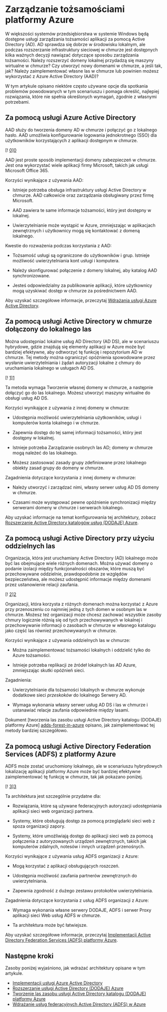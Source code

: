 <properties
   pageTitle="Zarządzanie tożsamościami platformy Azure | Microsoft Azure"
   description="W tym miejscu wyjaśniono i porównanie różnych metod zarządzania tożsamości w systemach hybrydowe, obejmujące obramowanie na lokalnej chmury z Azure."
   services=""
   documentationCenter="na"
   authors="telmosampaio"
   manager="christb"
   editor=""
   tags=""/>
<tags
   ms.service="guidance"
   ms.devlang="na"
   ms.topic="article"
   ms.tgt_pltfrm="na"
   ms.workload="na"
   ms.date="10/26/2016"
   ms.author="telmosampaio"/>
   
# <a name="managing-identity-in-azure"></a>Zarządzanie tożsamościami platformy Azure

W większości systemów przedsiębiorstwa w systemie Windows będą dostępne usługi zarządzania tożsamości aplikacji za pomocą Active Directory (AD). AD sprawdza się dobrze w środowisku lokalnym, ale podczas rozszerzanie infrastruktury sieciowej w chmurze jest dostępnych kilka ważnych decyzji nawiązać dotyczące sposobu zarządzania tożsamości. Należy rozszerzyć domeny lokalnej przydadzą się maszyny wirtualne w chmurze? Czy utworzyć nowy domenami w chmurze, a jeśli tak, jak? Należy zaimplementować własne las w chmurze lub powinien możesz wykorzystać z Azure Active Directory (AAD)?

W tym artykule opisano niektóre często używane opcje dla spotkania problemów powodowanych w tym scenariuszu i pomaga określić, najlepiej rozwiązania, które nie spełnia określonych wymagań, zgodnie z własnymi potrzebami.

## <a name="using-azure-active-directory"></a>Za pomocą usługi Azure Active Directory

AAD służy do tworzenia domeny AD w chmurze i połączyć go z lokalnego hasło. AAD umożliwia konfigurowanie logowania jednokrotnego (SSO) dla użytkowników korzystających z aplikacji dostępnym w chmurze.

[! [0]][0]

AAD jest proste sposób implementacji domeny zabezpieczeń w chmurze. Jest ona wykorzystać wiele aplikacji firmy Microsoft, takich jak usługi Microsoft Office 365. 

Korzyści wynikające z używania AAD:

- Istnieje potrzeba obsługa infrastruktury usługi Active Directory w chmurze. AAD całkowicie oraz zarządzania obsługiwany przez firmę Microsoft.

- AAD zawiera te same informacje tożsamości, który jest dostępny w lokalnej.

- Uwierzytelnianie może wystąpić w Azure, zmniejszając w aplikacjach zewnętrznych i użytkownicy mogą się kontaktować z domeną lokalnego.

Kwestie do rozważenia podczas korzystania z AAD:

- Tożsamość usługi są ograniczone do użytkowników i grup. Istnieje możliwość uwierzytelniania kont usługi i komputera.

- Należy skonfigurować połączenie z domeny lokalnej, aby katalog AAD synchronizowane. 

- Jesteś odpowiedzialny za publikowanie aplikacji, które użytkownicy mogą uzyskiwać dostęp w chmurze za pośrednictwem AAD.

Aby uzyskać szczegółowe informacje, przeczytaj [Wdrażania usługi Azure Active Directory][implementing-aad].

## <a name="using-active-directory-in-the-cloud-joined-to-an-on-premises-forest"></a>Za pomocą usługi Active Directory w chmurze dołączony do lokalnego las

Można udostępniać lokalne usług AD Directory (AD DS), ale w scenariuszu hybrydowe, gdzie znajdują się elementy aplikacji w Azure może być bardziej efektywne, aby odtworzyć tę funkcję i repozytorium AD w chmurze. Tej metody można ograniczyć opóźnienia spowodowane przez wysłanie uwierzytelniania i żądań autoryzacji lokalne z chmury do uruchamiania lokalnego w usługach AD DS. 

[! [1]][1]

Ta metoda wymaga Tworzenie własnej domeny w chmurze, a następnie dołączyć go do las lokalnego. Możesz utworzyć maszyny wirtualne do obsługi usług AD DS.

Korzyści wynikające z używania z innej domeny w chmurze:

- Udostępnia możliwość uwierzytelniania użytkowników, usługi i komputerów konta lokalnego i w chmurze.

- Zapewnia dostęp do tej samej informacji tożsamości, który jest dostępny w lokalnej.

- Istnieje potrzeba Zarządzanie osobnych las AD; domeny w chmurze mogą należeć do las lokalnego.

- Możesz zastosować zasady grupy zdefiniowane przez lokalnego obiekty zasad grupy do domeny w chmurze.

Zagadnienia dotyczące korzystania z innej domeny w chmurze:

- Należy utworzyć i zarządzać nimi, własny serwer usług AD DS domeny w chmurze.

- Czasami może występować pewne opóźnienie synchronizacji między serwerami domeny w chmurze i serwerach lokalnego.

Aby uzyskać informacje na temat konfigurowania tej architektury, zobacz [Rozszerzanie Active Directory katalogów usług (DODAJE) Azure][extending-adds].

## <a name="using-active-directory-with-a-separate-forest"></a>Za pomocą usługi Active Directory przy użyciu oddzielnych las

Organizacja, która jest uruchamiany Active Directory (AD) lokalnego może być las obejmujące wiele różnych domenach. Można używać domeny o podanie izolacji między funkcjonalności obszarów, które muszą być przechowywane oddzielnie, prawdopodobnie ze względów bezpieczeństwa, ale możesz udostępnić informacje między domenami przez ustanowienie relacji zaufania.

[! [2]][2]

Organizacji, która korzysta z różnych domenach można korzystać z Azure przy przenoszeniu co najmniej jedną z tych domen w osobnym las w chmurze. Możesz też organizacji może chcesz zachować wszystkie zasoby chmury logicznie różnią się od tych przechowywanych w lokalnej i przechowywanie informacji o zasobach w chmurze w własnego katalogu jako część las również przechowywanych w chmurze.

Korzyści wynikające z używania oddzielnych las w chmurze:

- Można zaimplementować tożsamości lokalnych i oddzielić tylko do Azure tożsamości.

- Istnieje potrzeba replikacji ze źródeł lokalnych las AD Azure, zmniejszając skutki opóźnień sieci.

Zagadnienia:

- Uwierzytelnianie dla tożsamości lokalnych w chmurze wykonuje dodatkowe sieci *przeskoków* do lokalnego Serwery AD.

- Wymaga wykonania własny serwer usług AD DS i las w chmurze i ustanawiać relacje zaufania odpowiednie między lasami.

Dokument [tworzenia las zasobu usługi Active Directory katalogu (DODAJE) platformy Azure] [ adds-forest-in-azure] opisano, jak zaimplementować tej metody bardziej szczegółowo.

## <a name="using-active-directory-federation-services-adfs-with-azure"></a>Za pomocą usługi Active Directory Federation Services (ADFS) z platformy Azure

ADFS może zostać uruchomiony lokalnego, ale w scenariuszu hybrydowych lokalizację aplikacji platformy Azure może być bardziej efektywne zaimplementować tę funkcję w chmurze, tak jak pokazano poniżej.

[! [3]][3]

Ta architektura jest szczególnie przydatne dla:

- Rozwiązania, które są używane federacyjnych autoryzacji udostępniania aplikacji sieci web organizacji partnera.

- Systemy, które obsługują dostęp za pomocą przeglądarki sieci web z spoza organizacji zapory.

- Systemy, które umożliwiają dostęp do aplikacji sieci web za pomocą połączenia z autoryzowanych urządzeń zewnętrznych, takich jak komputerów zdalnych, notesów i innych urządzeń przenośnych. 

Korzyści wynikające z używania usług ADFS organizacji z Azure:

- Mogą korzystać z aplikacji obsługujących roszczeń.

- Udostępnia możliwość zaufania partnerów zewnętrznych do uwierzytelniania.

- Zapewnia zgodność z dużego zestawu protokołów uwierzytelniania.

Zagadnienia dotyczące korzystania z usług ADFS organizacji z Azure:

- Wymaga wykonania własne serwery DODAJE, ADFS i serwer Proxy aplikacji sieci Web usług ADFS w chmurze.

- Ta architektura może być łatwiejsze.

Aby uzyskać szczegółowe informacje, przeczytaj [Implementacji Active Directory Federation Services (ADFS) platformy Azure][adfs-in-azure].

## <a name="next-steps"></a>Następne kroki

Zasoby poniżej wyjaśniono, jak wdrażać architektury opisane w tym artykule.

- [Implementacji usługi Azure Active Directory][implementing-aad]
- [Rozszerzanie usługi Active Directory (DODAJE) Azure][extending-adds]
- [Tworzenie las zasobu usługi Active Directory katalogu (DODAJE) platformy Azure][adds-forest-in-azure]
- [Wdrażanie usług federacyjnych Active Directory (ADFS) w Azure][adfs-in-azure]

<!-- Links -->
[0]: ./media/guidance-identity/figure1.png "Architektura tożsamości chmurze przy użyciu usługi Azure Active Directory"
[1]: ./media/guidance-identity/figure2.png "Zabezpieczanie hybrydowych architektury sieci z usługą Active Directory"
[2]: ./media/guidance-identity/figure3.png "Zabezpieczanie hybrydowych architektury sieci przy użyciu oddzielnych AD domen i lasów"
[3]: ./media/guidance-identity/figure4.png "Zabezpieczanie architektury sieci hybrydowego z usługami ADFS"
[implementing-aad]: ./guidance-identity-aad.md
[extending-adds]: ./guidance-identity-adds-extend-domain.md
[adds-forest-in-azure]: ./guidance-identity-adds-resource-forest.md
[adfs-in-azure]: ./guidance-identity-adfs.md